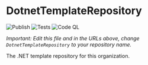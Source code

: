 # DotnetTemplateRepository
![Publish](https://github.com/Kontore/DotnetTemplateRepository/actions/workflows/publish.yml/badge.svg)
![Tests](https://github.com/Kontore/DotnetTemplateRepository/actions/workflows/tests.yml/badge.svg)
![Code QL](https://github.com/Kontore/DotnetTemplateRepository/actions/workflows/codeql.yml/badge.svg)

*Important: Edit this file and in the URLs above, change `DotnetTemplateRepository` to your repository name.*

The .NET template repository for this organization.
